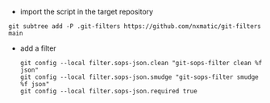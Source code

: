 * import the script in the target repository

 ```git subtree add -P .git-filters https://github.com/nxmatic/git-filters main```
* add a filter
  ```
  git config --local filter.sops-json.clean "git-sops-filter clean %f json"
  git config --local filter.sops-json.smudge "git-sops-filter smudge %f json"
  git config --local filter.sops-json.required true
  ```
